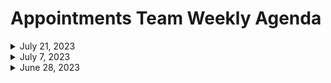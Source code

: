 # Appointments Team Weekly Agenda

<details>
<summary>July 21, 2023</summary>

## Agenda

### Topics

- [P] UAT planning for MHV on VA.gov features
- [J/L] Release planning for print button and descriptive back link
- [L] Will set some time next week to kickoff the Appointment Details Redesign initiative
- [L] QA to validate the URL updates for the MHV on VA.gov work 
- [P] Next steps for MHV on VA.gov (looking at Mikki's comment [here](https://dsva.slack.com/archives/CMNQT72LX/p1686835346637409))
- [P] Next steps for PBS research
 
</details>

<details>
<summary>July 7, 2023</summary>

## Agenda

### Topics

- [L] After visit summmary still target for September launch? 
 
</details>

<details>
<summary>June 28, 2023</summary>

## Agenda

### Topics

- [Jeff/Leah] Review the [Online Priorities board](https://app.mural.co/t/departmentofveteransaffairs9999/m/departmentofveteransaffairs9999/1678893756510/9cd1e4f935e83794c47d43cfc02234b62bf30533?sender=u8eb77785aa402b60d2e17927)
- QA resource available to validate the URLS, re-directs initiative - MHV on VA.gov work
- "Agile" meeting occurrences and approach
- Engineering capacity for July
- [Peter] Next big priority for UX work?
- [Peter] Working on feature reference work, might need dev time ([choose a location page](https://github.com/department-of-veterans-affairs/va.gov-team/blob/master/products/health-care/appointments/va-online-scheduling/feature-reference/schedule-flow/va-direct--choose-location.md))
- [Peter] Melissa will be setting up a meeting to get more info on the data sources
- [Peter] Process for creating monthly feedback reports
- [Peter] Future goals for building research "themes"
- [Peter] Opportunity to run early stage research on provider based or multi-modality scheduling
 
</details>

